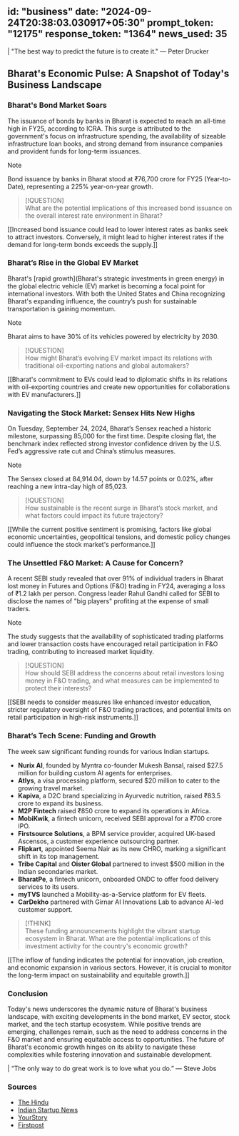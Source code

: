 
id: "business"
date: "2024-09-24T20:38:03.030917+05:30"
prompt_token: "12175"
response_token: "1364"
news_used: 35
------
| "The best way to predict the future is to create it." — Peter Drucker

## Bharat's Economic Pulse: A Snapshot of Today's Business Landscape

### Bharat's Bond Market Soars

The issuance of bonds by banks in Bharat is expected to reach an all-time high in FY25, according to ICRA. This surge is attributed to the government's focus on infrastructure spending, the availability of sizeable infrastructure loan books, and strong demand from insurance companies and provident funds for long-term issuances.

> [!NOTE]  
> Bond issuance by banks in Bharat stood at ₹76,700 crore for FY25 (Year-to-Date), representing a 225% year-on-year growth.

> [!QUESTION]  
> What are the potential implications of this increased bond issuance on the overall interest rate environment in Bharat?  

[[Increased bond issuance could lead to lower interest rates as banks seek to attract investors. Conversely, it might lead to higher interest rates if the demand for long-term bonds exceeds the supply.]]

### Bharat’s Rise in the Global EV Market

Bharat's [rapid growth](Bharat's strategic investments in green energy) in the global electric vehicle (EV) market is becoming a focal point for international investors. With both the United States and China recognizing Bharat's expanding influence, the country’s push for sustainable transportation is gaining momentum.

> [!NOTE]  
> Bharat aims to have 30% of its vehicles powered by electricity by 2030.

> [!QUESTION]  
> How might Bharat’s evolving EV market impact its relations with traditional oil-exporting nations and global automakers?

[[Bharat's commitment to EVs could lead to diplomatic shifts in its relations with oil-exporting countries and create new opportunities for collaborations with EV manufacturers.]]

### Navigating the Stock Market: Sensex Hits New Highs

On Tuesday, September 24, 2024, Bharat’s Sensex reached a historic milestone, surpassing 85,000 for the first time. Despite closing flat, the benchmark index reflected strong investor confidence driven by the U.S. Fed’s aggressive rate cut and China’s stimulus measures. 

> [!NOTE]  
> The Sensex closed at 84,914.04, down by 14.57 points or 0.02%, after reaching a new intra-day high of 85,023.

> [!QUESTION]  
> How sustainable is the recent surge in Bharat’s stock market, and what factors could impact its future trajectory? 

[[While the current positive sentiment is promising, factors like global economic uncertainties, geopolitical tensions, and domestic policy changes could influence the stock market's performance.]]

### The Unsettled F&O Market: A Cause for Concern?

A recent SEBI study revealed that over 91% of individual traders in Bharat lost money in Futures and Options (F&O) trading in FY24, averaging a loss of ₹1.2 lakh per person. Congress leader Rahul Gandhi called for SEBI to disclose the names of "big players" profiting at the expense of small traders.

> [!NOTE]  
> The study suggests that the availability of sophisticated trading platforms and lower transaction costs have encouraged retail participation in F&O trading, contributing to increased market liquidity.

> [!QUESTION]  
> How should SEBI address the concerns about retail investors losing money in F&O trading, and what measures can be implemented to protect their interests? 

[[SEBI needs to consider measures like enhanced investor education, stricter regulatory oversight of F&O trading practices, and potential limits on retail participation in high-risk instruments.]]

### Bharat’s Tech Scene: Funding and Growth

The week saw significant funding rounds for various Indian startups. 

- **Nurix AI**, founded by Myntra co-founder Mukesh Bansal, raised $27.5 million for building custom AI agents for enterprises.
- **Atlys**, a visa processing platform, secured $20 million to cater to the growing travel market.
- **Kapiva**, a D2C brand specializing in Ayurvedic nutrition, raised ₹83.5 crore to expand its business.
- **M2P Fintech** raised ₹850 crore to expand its operations in Africa.
- **MobiKwik**, a fintech unicorn, received SEBI approval for a ₹700 crore IPO.
- **Firstsource Solutions**, a BPM service provider, acquired UK-based Ascensos, a customer experience outsourcing partner.
- **Flipkart**, appointed Seema Nair as its new CHRO, marking a significant shift in its top management.
- **Tribe Capital** and **Oister Global** partnered to invest $500 million in the Indian secondaries market.
- **BharatPe**, a fintech unicorn, onboarded ONDC to offer food delivery services to its users.
- **myTVS** launched a Mobility-as-a-Service platform for EV fleets.
- **CarDekho** partnered with Girnar AI Innovations Lab to advance AI-led customer support.

> [!THINK]  
> These funding announcements highlight the vibrant startup ecosystem in Bharat. What are the potential implications of this investment activity for the country's economic growth?

[[The inflow of funding indicates the potential for innovation, job creation, and economic expansion in various sectors. However, it is crucial to monitor the long-term impact on sustainability and equitable growth.]]

### Conclusion

Today's news underscores the dynamic nature of Bharat's business landscape, with exciting developments in the bond market, EV sector, stock market, and the tech startup ecosystem.  While positive trends are emerging, challenges remain, such as the need to address concerns in the F&O market and ensuring equitable access to opportunities. The future of Bharat's economic growth hinges on its ability to navigate these complexities while fostering innovation and sustainable development.

| “The only way to do great work is to love what you do.” — Steve Jobs 

### Sources

- [The Hindu](https://www.thehindu.com/)
- [Indian Startup News](https://indianstartupnews.com/)
- [YourStory](https://yourstory.com/)
- [Firstpost](https://www.firstpost.com/) 

